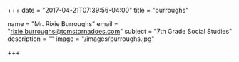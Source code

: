 +++
date = "2017-04-21T07:39:56-04:00"
title = "burroughs"

name = "Mr. Rixie Burroughs"
email = "rixie.burroughs@tcmstornadoes.com"
subject =  "7th Grade Social Studies"
description =  ""
image = "/images/burroughs.jpg"

+++

